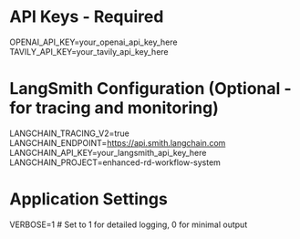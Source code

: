 # API Keys - Required
OPENAI_API_KEY=your_openai_api_key_here
TAVILY_API_KEY=your_tavily_api_key_here


# LangSmith Configuration (Optional - for tracing and monitoring)
LANGCHAIN_TRACING_V2=true
LANGCHAIN_ENDPOINT=https://api.smith.langchain.com
LANGCHAIN_API_KEY=your_langsmith_api_key_here
LANGCHAIN_PROJECT=enhanced-rd-workflow-system

# Application Settings
VERBOSE=1  # Set to 1 for detailed logging, 0 for minimal output

